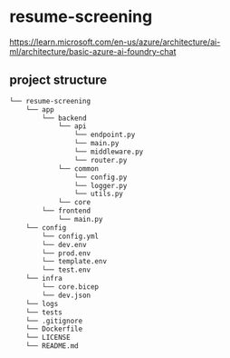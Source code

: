 # resume-screening

https://learn.microsoft.com/en-us/azure/architecture/ai-ml/architecture/basic-azure-ai-foundry-chat

## project structure
```bash
└── resume-screening
    └── app
        └── backend
            └── api
                └── endpoint.py
                └── main.py
                └── middleware.py
                └── router.py
            └── common
                └── config.py
                └── logger.py
                └── utils.py
            └── core
        └── frontend
            └── main.py
    └── config
        └── config.yml
        └── dev.env
        └── prod.env
        └── template.env
        └── test.env
    └── infra
        └── core.bicep
        └── dev.json
    └── logs
    └── tests
    └── .gitignore
    └── Dockerfile
    └── LICENSE
    └── README.md
```